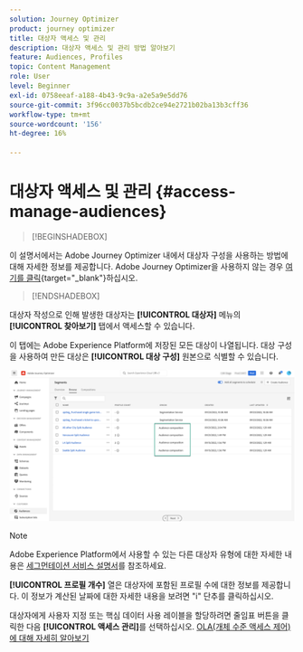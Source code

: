 ```yaml
---
solution: Journey Optimizer
product: journey optimizer
title: 대상자 액세스 및 관리
description: 대상자 액세스 및 관리 방법 알아보기
feature: Audiences, Profiles
topic: Content Management
role: User
level: Beginner
exl-id: 0758eeaf-a188-4b43-9c9a-a2e5a9e5dd76
source-git-commit: 3f96cc0037b5bcdb2ce94e2721b02ba13b3cff36
workflow-type: tm+mt
source-wordcount: '156'
ht-degree: 16%

---
```


# 대상자 액세스 및 관리 {#access-manage-audiences}

>[!BEGINSHADEBOX]

이 설명서에서는 Adobe Journey Optimizer 내에서 대상자 구성을 사용하는 방법에 대해 자세한 정보를 제공합니다. Adobe Journey Optimizer을 사용하지 않는 경우 [여기를 클릭](https://experienceleague.adobe.com/docs/experience-platform/segmentation/ui/audience-composition.html?lang=ko){target="_blank"}하십시오.

>[!ENDSHADEBOX]

대상자 작성으로 인해 발생한 대상자는 **[!UICONTROL 대상자]** 메뉴의 **[!UICONTROL 찾아보기]** 탭에서 액세스할 수 있습니다.

이 탭에는 Adobe Experience Platform에 저장된 모든 대상이 나열됩니다. 대상 구성을 사용하여 만든 대상은 **[!UICONTROL 대상 구성]** 원본으로 식별할 수 있습니다.

![](assets/audiences-list.png)

>[!NOTE]
>
>Adobe Experience Platform에서 사용할 수 있는 다른 대상자 유형에 대한 자세한 내용은 [세그먼테이션 서비스 설명서](https://experienceleague.adobe.com/docs/experience-platform/segmentation/ui/overview.html?lang=ko)를 참조하세요.

**[!UICONTROL 프로필 개수]** 열은 대상자에 포함된 프로필 수에 대한 정보를 제공합니다. 이 정보가 계산된 날짜에 대한 자세한 내용을 보려면 &quot;i&quot; 단추를 클릭하십시오.

대상자에게 사용자 지정 또는 핵심 데이터 사용 레이블을 할당하려면 줄임표 버튼을 클릭한 다음 **[!UICONTROL 액세스 관리]**&#x200B;를 선택하십시오. [OLA(개체 수준 액세스 제어)에 대해 자세히 알아보기](../administration/object-based-access.md)

<!--
-edit an audience?
-->
